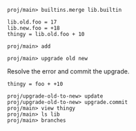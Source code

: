 ``` ucm :hide
proj/main> builtins.merge lib.builtin
```

``` unison
lib.old.foo = 17
lib.new.foo = +18
thingy = lib.old.foo + 10
```

``` ucm
proj/main> add
```

``` ucm :error
proj/main> upgrade old new
```

Resolve the error and commit the upgrade.

``` unison
thingy = foo + +10
```

``` ucm
proj/upgrade-old-to-new> update
proj/upgrade-old-to-new> upgrade.commit
proj/main> view thingy
proj/main> ls lib
proj/main> branches
```
